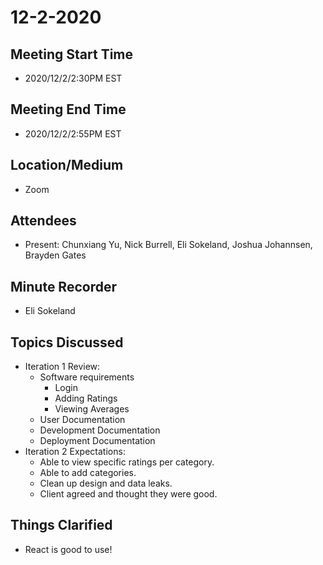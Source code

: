 # 12-2-2020

## Meeting Start Time
- 2020/12/2/2:30PM EST

## Meeting End Time
- 2020/12/2/2:55PM EST

## Location/Medium
- Zoom

## Attendees
- Present: Chunxiang Yu, Nick Burrell, Eli Sokeland, Joshua Johannsen, Brayden Gates

## Minute Recorder
- Eli Sokeland

## Topics Discussed
- Iteration 1 Review:
  - Software requirements
    - Login
    - Adding Ratings
    - Viewing Averages
  - User Documentation
  - Development Documentation
  - Deployment Documentation
- Iteration 2 Expectations:
  - Able to view specific ratings per category.
  - Able to add categories.
  - Clean up design and data leaks.
  - Client agreed and thought they were good.
  
## Things Clarified
- React is good to use!
